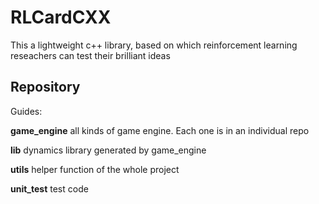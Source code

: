 # RLCardCXX
This a lightweight c++ library, based on which reinforcement learning reseachers can test their brilliant ideas



## Repository
Guides:

**game_engine** all kinds of game engine. Each one is in an individual repo

**lib** dynamics library generated by game_engine

**utils** helper function of the whole project

**unit_test** test code
